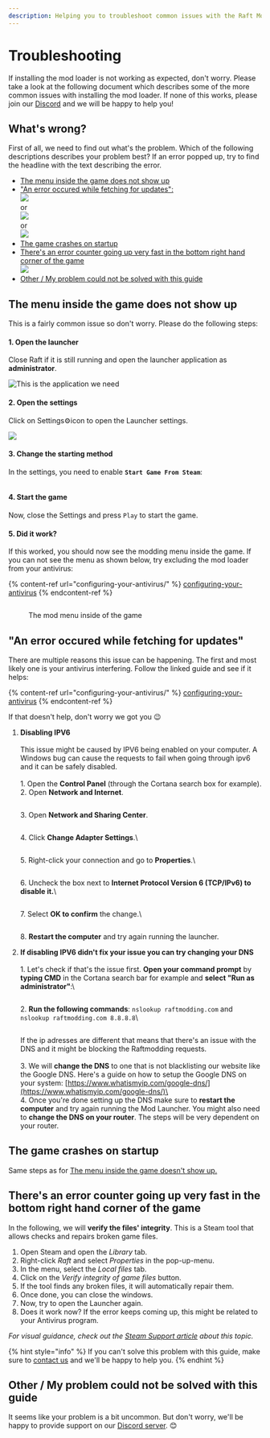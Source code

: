 ```yaml
---
description: Helping you to troubleshoot common issues with the Raft Mod Loader
---
```


# Troubleshooting

If installing the mod loader is not working as expected, don't worry. Please take a look at the following document which describes some of the more common issues with installing the mod loader. If none of this works, please join our [Discord](https://raftmodding.com/discord) and we will be happy to help you!

## What's wrong?

First of all, we need to find out what's the problem. Which of the following descriptions describes your problem best? If an error popped up, try to find the headline with the text describing the error.

* [The menu inside the game does not show up](troubleshooting.md#menu-not-showing-up)
* ["An error occured while fetching for updates":](troubleshooting.md#an-error-occured-while-fetching-for-updates)\
  ![](<../../.gitbook/assets/grafik (20).png>)\
  or\
  ![](<../../.gitbook/assets/grafik (21).png>)\
  or\
  ![](<../../.gitbook/assets/grafik (22).png>)
* [The game crashes on startup](troubleshooting.md#the-game-crashes-on-startup)
* [There's an error counter going up very fast in the bottom right hand corner of the game](troubleshooting.md#theres-an-error-counter-going-up-very-fast-in-the-bottom-right-hand-corner-of-the-game)\
  ![](<../../.gitbook/assets/grafik (29).png>)
* [Other / My problem could not be solved with this guide](troubleshooting.md#other)

## The menu inside the game does not show up <a href="#menu-not-showing-up" id="menu-not-showing-up"></a>

This is a fairly common issue so don't worry. Please do the following steps:

#### 1. Open the launcher

Close Raft if it is still running and open the launcher application as **administrator**.

![This is the application we need](../../.gitbook/assets/launcher.png)

#### 2. Open the settings

Click on Settings:gear:icon to open the Launcher settings.

![](../../.gitbook/assets/settings.png)

#### 3. Change the starting method

In the settings, you need to enable **`Start Game From Steam`**:

<figure><img src="../../.gitbook/assets/grafik (23).png" alt=""><figcaption></figcaption></figure>

#### **4. Start the game**

Now, close the Settings and press `Play` to start the game.

#### 5. Did it work?

If this worked, you should now see the modding menu inside the game. If you can not see the menu as shown below, try excluding the mod loader from your antivirus:

{% content-ref url="configuring-your-antivirus/" %}
[configuring-your-antivirus](configuring-your-antivirus/)
{% endcontent-ref %}

<figure><img src="../../.gitbook/assets/spaces_bUQfC6JPDbsyAF18yxAF_uploads_git-blob-7aef095370dfe2cdb137ac1bd808bf79177e001a_image (4).png" alt=""><figcaption><p>The mod menu inside of the game</p></figcaption></figure>



## "An error occured while fetching for updates"

There are multiple reasons this issue can be happening. The first and most likely one is your antivirus interfering. Follow the linked guide and see if it helps:

{% content-ref url="configuring-your-antivirus/" %}
[configuring-your-antivirus](configuring-your-antivirus/)
{% endcontent-ref %}

If that doesn't help, don't worry we got you :wink:

1.  **Disabling IPV6**\
    \
    This issue might be caused by IPV6 being enabled on your computer. A Windows bug can cause the requests to fail when going through ipv6 and it can be safely disabled. \
    \
    1\. Open the **Control Panel** (through the Cortana search box for example).\
    2\. Open **Network and Internet**.

    <figure><img src="../../.gitbook/assets/45070.png" alt=""><figcaption></figcaption></figure>

    3\. Open **Network and Sharing Center**.

    <figure><img src="../../.gitbook/assets/45074.png" alt=""><figcaption></figcaption></figure>

    4\. Click **Change Adapter Settings**.\


    <figure><img src="../../.gitbook/assets/grafik (24).png" alt=""><figcaption></figcaption></figure>

    5\. Right-click your connection and go to **Properties**.\


    <figure><img src="../../.gitbook/assets/grafik (25).png" alt=""><figcaption></figcaption></figure>

    6\. Uncheck the box next to **Internet Protocol Version 6 (TCP/IPv6) to disable it.**\


    <div align="left">

    <figure><img src="../../.gitbook/assets/grafik (26).png" alt=""><figcaption></figcaption></figure>

    </div>

    7\. Select **OK to confirm** the change.\


    <div align="left">

    <figure><img src="../../.gitbook/assets/45080 (1).png" alt=""><figcaption></figcaption></figure>

    </div>

    8\. **Restart the computer** and try again running the launcher.&#x20;



2.  **If disabling IPV6 didn't fix your issue you can try changing your DNS**\
    \
    1\. Let's check if that's the issue first. **Open your command prompt** by **typing CMD** in the Cortana search bar for example and **select "Run as administrator"**:\


    <figure><img src="../../.gitbook/assets/grafik (27).png" alt=""><figcaption></figcaption></figure>

    2\. **Run the following commands**: `nslookup raftmodding.com` and `nslookup raftmodding.com 8.8.8.8`\


    <div align="left">

    <figure><img src="../../.gitbook/assets/nslookup commd.png" alt=""><figcaption></figcaption></figure>

    </div>

    If the ip adresses are different that means that there's an issue with the DNS and it might be blocking the Raftmodding requests.\
    \
    3\. We will **change the DNS** to one that is not blacklisting our website like the Google DNS. Here's a guide on how to setup the Google DNS on your system: [https://www.whatismyip.com/google-dns/](https://www.whatismyip.com/google-dns/)\
    \
    4\. Once you're done setting up the DNS make sure to **restart the computer** and try again running the Mod Launcher. You might also need to **change the DNS on your router**. The steps will be very dependent on your router.&#x20;



## The game crashes on startup

Same steps as for [The menu inside the game doesn't show up.](troubleshooting.md#menu-not-showing-up)



## There's an error counter going up very fast in the bottom right hand corner of the game

In the following, we will **verify the files' integrity**. This is a Steam tool that allows checks and repairs broken game files.

1. Open Steam and open the _Library_ tab.
2. Right-click _Raft_ and select _Properties_ in the pop-up-menu.
3. In the menu, select the _Local files_ tab.
4. Click on the _Verify integrity of game files_ button.
5. If the tool finds any broken files, it will automatically repair them.
6. Once done, you can close the windows.
7. Now, try to open the Launcher again.
8. Does it work now? If the error keeps coming up, this might be related to your Antivirus program.

_For visual guidance, check out the_ [_Steam Support article_](https://support.steampowered.com/kb\_article.php?ref=2037-QEUH-3335) _about this topic._

{% hint style="info" %}
If you can't solve this problem with this guide, make sure to [contact us](troubleshooting.md#other) and we'll be happy to help you.
{% endhint %}



## Other / My problem could not be solved with this guide <a href="#other" id="other"></a>

It seems like your problem is a bit uncommon. But don't worry, we'll be happy to provide support on our [Discord server](https://raftmodding.com/discord). :blush:

